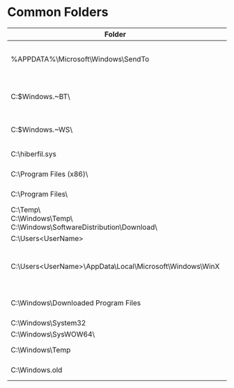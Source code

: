 # Common Folders

|Folder| Description | Notes |  
| -- | -- | ---- |  
| %APPDATA%\Microsoft\Windows\SendTo | Send To | Links to commonly used executables. |  
| C:\$Windows.~BT\ | temp files for Win10 Media Creation|  |    
| C:\$Windows.~WS\ | temp files for Win10 Installation|  |    
| C:\hiberfil.sys|Hibernation Startup File  |  |    
| C:\Program Files (x86)\ | 32 bit programs  |  |    
| C:\Program Files\ |64 bit programs   |  |    
| C:\Temp\ <br> C:\Windows\Temp\ <br> C:\Windows\SoftwareDistribution\Download\ | Temp | Store the temporary files | 
| C:\Users\<UserName> | User data  |  |    
| C:\Users\<UserName>\AppData\Local\Microsoft\Windows\WinX | `[WINDOWS]+ X` Menu: Hash Links – not a normal link location!  |  |    
| C:\Windows\Downloaded Program Files|Downloaded Program Files  |  |    
| C:\Windows\System32 | System Files  |  |    
| C:\Windows\SysWOW64\ | 32 bit DLLs  |  |    
| C:\Windows\Temp | Temporary Folder  |  |    
| C:\Windows.old | Windows.old Folder  |  |  

